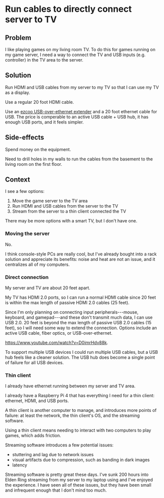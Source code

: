 # Run cables to directly connect server to TV

## Problem

I like playing games on my living room TV.
To do this for games running on my game server,
I need a way to connect the TV and USB inputs (e.g. controller) in the TV area to the server.

## Solution

Run HDMI and USB cables from my server to my TV
so that I can use my TV as a display.

Use a regular 20 foot HDMI cable.

Use an [ezcoo USB-over-ethernet extender](https://www.easycoolav.com/products/usb20-extender-over-cat-5-6-up-to-165ft-4-usb-ports) and a 20 foot ethernet cable for USB.
The price is comperable to an active USB cable + USB hub, it has enough USB ports, and it feels simpler.

## Side-effects

Spend money on the equipment.

Need to drill holes in my walls to run the cables from the basement to the living room on the first floor.

## Context

I see a few options:

1. Move the game server to the TV area
1. Run HDMI and USB cables from the server to the TV
2. Stream from the server to a thin client connected the TV

There may be more options with a smart TV, but I don't have one.

### Moving the server

No.

I think console-style PCs are really cool,
but I've already bought into a rack solution and appreciate its benefits:
noise and heat are not an issue, and it centralizes all of my computers.

### Direct connection

My server and TV are about 20 feet apart.

My TV has HDMI 2.0 ports, so I can run a normal HDMI cable
since 20 feet is within the max length of passive HDMI 2.0 cables (25 feet).

Since I'm only planning on connecting input peripherals---mouse, keyboard, and gamepad---and
these don't transmit much data, I can use USB 2.0.
20 feet is beyond the max length of passive USB 2.0 cables (15 feet),
so I will need some way to extend the connection.
Options include an active USB cable, fiber optics, or USB-over-ethernet. 

https://www.youtube.com/watch?v=D0imrHdv88k.

To support multiple USB devices I could run multiple USB cables,
but a USB hub feels like a cleaner solution.
The USB hub does become a single point of failure for all USB devices.

### Thin client

I already have ethernet running between my server and TV area.

I already have a Raspberry Pi 4 that has everything I need for a thin client: ethernet, HDMI, and USB ports.

A thin client is another computer to manage,
and introduces more points of failure:
at least the network, the thin client's OS, and the streaming software.

Using a thin client means needing to interact with two computers to play games,
which adds friction.

Streaming software introduces a few potential issues:

- stuttering and lag due to network issues
- visual artifacts due to compression, such as banding in dark images
- latency

Streaming software is pretty great these days.
I've sunk 200 hours into Elden Ring streaming from my server to my laptop using and I've enjoyed the experience.
I have seen all of these issues, but they have been small and infrequent enough that I don't mind too much.

